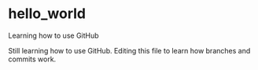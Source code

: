 # hello_world
Learning how to use GitHub

Still learning how to use GitHub. Editing this file to learn how branches and commits work.
